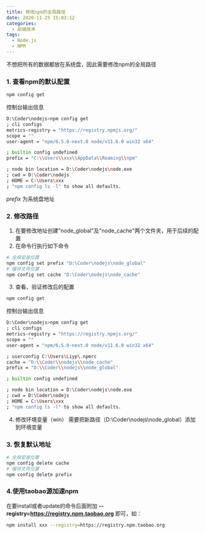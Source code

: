 ```yaml
---
title: 修改npm的全局路径
date: 2020-11-25 15:03:12
categories:
  - 前端技术
tags:
  - Node.js
  - NPM
---
```

不想把所有的数据都放在系统盘，因此需要修改npm的全局路径

<!-- more -->

### 1. 查看npm的默认配置
```bash
npm config get
```
控制台输出信息
```bash
D:\Coder\nodejs>npm config get
; cli configs
metrics-registry = "https://registry.npmjs.org/"
scope = ""
user-agent = "npm/6.5.0-next.0 node/v11.6.0 win32 x64"

; builtin config undefined
prefix = "C:\\Users\\xxx\\AppData\\Roaming\\npm"

; node bin location = D:\Coder\nodejs\node.exe
; cwd = D:\Coder\nodejs
; HOME = C:\Users\xxx
; "npm config ls -l" to show all defaults.
```
*prefix* 为系统盘地址

### 2. 修改路径
1. 在要修改地址创建"node_global"及"node_cache"两个文件夹，用于后续的配置
2. 在命令行执行如下命令
```bash
# 全局安装位置
npm config set prefix "D:\Coder\nodejs\node_global"
# 缓存文件位置
npm config set cache "D:\Coder\nodejs\node_cache"
```
3. 查看、验证修改后的配置
```bash
npm config get
```
控制台输出信息
```bash
D:\Coder\nodejs>npm config get
; cli configs
metrics-registry = "https://registry.npmjs.org/"
scope = ""
user-agent = "npm/6.5.0-next.0 node/v11.6.0 win32 x64"

; userconfig C:\Users\Liyp\.npmrc
cache = "D:\\Coder\\nodejs\\node_cache"
prefix = "D:\\Coder\\nodejs\\node_global"

; builtin config undefined

; node bin location = D:\Coder\nodejs\node.exe
; cwd = D:\Coder\nodejs
; HOME = C:\Users\xxx
; "npm config ls -l" to show all defaults.
```
4. 修改环境变量（win）
需要把新路径（D:\Coder\nodejs\node_global）添加到环境变量

### 3. 恢复默认地址
```bash
# 全局安装位置
npm config delete cache
# 缓存文件位置
npm config delete prefix
```

### 4.使用taobao源加速npm
在要install或者update的命令后面附加 **--registry=https://registry.npm.taobao.org** 即可，如：
```bash
npm install xxx --registry=https://registry.npm.taobao.org
```